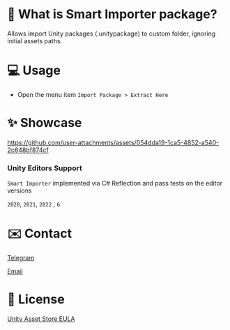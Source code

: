 # 🎯 What is Smart Importer package?
Allows import Unity packages (.unitypackage) to custom folder, ignoring initial assets paths.

# 💻 Usage

* Open the menu item `Import Package > Extract Here`

# ✨ Showcase
https://github.com/user-attachments/assets/054dda19-1ca5-4852-a540-2c648bf874cf

### Unity Editors Support
`Smart Importer` implemented via C# Reflection  and pass tests on the editor versions

`2020`, `2021`, `2022` , `6`

# ✉️ Contact
[Telegram](https://t.me/dreamcestudio)

[Email](mailto:dreamcodestudio@yandex.com)

# 🔑 License

[Unity Asset Store EULA](https://unity.com/legal/as-terms)